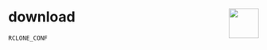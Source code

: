 # download <img src="https://www.freelogovectors.net/wp-content/uploads/2019/03/arialogo.png" width="60px" align="right">

```` 
RCLONE_CONF
````
